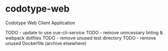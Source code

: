# codotype-web
Codotype Web Client Application


TODO - update to use vue-cli-service
TODO - remove unncessary linting & webpack dotfiles
TODO - remove unused test directory
TODO - remove unused Dockerfile (archive elsewhere)

